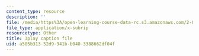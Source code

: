 ```yaml
---
content_type: resource
description: ''
file: /media/https%3A/open-learning-course-data-rc.s3.amazonaws.com/2-830j-control-of-manufacturing-processes-sma-6303-spring-2008/a585b31352d9941bb0403388662df04f_OQ-534Ovf4U.srt
file_type: application/x-subrip
resourcetype: Other
title: 3play caption file
uid: a585b313-52d9-941b-b040-3388662df04f
---
```

